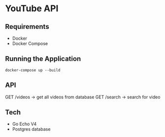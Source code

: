 # YouTube API

## Requirements

- Docker
- Docker Compose

## Running the Application

```
docker-compose up --build
```

## API

GET /videos -> get all videos from database
GET /search -> search for video

## Tech
- Go Echo V4
- Postgres database